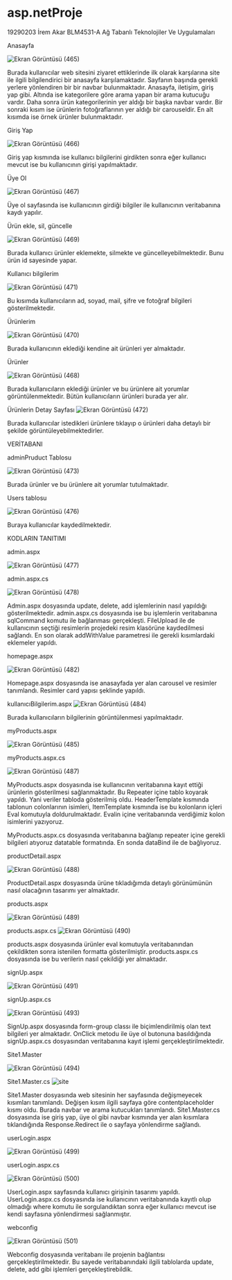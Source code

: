 # asp.netProje


19290203 İrem Akar BLM4531-A Ağ Tabanlı Teknolojiler Ve Uygulamaları

Anasayfa


![Ekran Görüntüsü (465)](https://user-images.githubusercontent.com/69587001/211853733-1e7edfc5-f485-40fd-ad18-912fe2806d6b.png)



Burada kullanıcılar web sitesini ziyaret ettiklerinde ilk olarak karşılarına site ile ilgili bilgilendirici bir anasayfa karşılamaktadır. Sayfanın başında gerekli yerlere yönlendiren bir bir navbar bulunmaktadır. Anasayfa, iletişim, giriş yap gibi. Altında ise kategorilere göre arama yapan bir arama kutucuğu vardır. Daha sonra ürün kategorilerinin yer aldığı bir başka navbar vardır. Bir sonraki kısım ise ürünlerin fotoğraflarının yer aldığı bir carouseldir. En alt kısımda ise örnek ürünler bulunmaktadır.












Giriş Yap

![Ekran Görüntüsü (466)](https://user-images.githubusercontent.com/69587001/211853792-2d91aff5-a7ef-4b07-99e0-3ec97dc89dbe.png)



Giriş yap kısmında ise kullanıcı bilgilerini girdikten sonra eğer kullanıcı mevcut ise bu kullanıcının girişi yapılmaktadır.


Üye Ol

![Ekran Görüntüsü (467)](https://user-images.githubusercontent.com/69587001/211853829-e9c55a21-bd9b-4b65-8582-e92a2318a7f7.png)


Üye ol sayfasında ise kullanıcının girdiği bilgiler ile kullanıcının veritabanına kaydı yapılır. 



Ürün ekle, sil, güncelle

![Ekran Görüntüsü (469)](https://user-images.githubusercontent.com/69587001/211853875-ae5877a6-e7a2-4de6-aabf-9943a5814ed6.png)



Burada kullanıcı ürünler eklemekte, silmekte ve güncelleyebilmektedir. Bunu ürün id sayesinde yapar. 

Kullanıcı bilgilerim

![Ekran Görüntüsü (471)](https://user-images.githubusercontent.com/69587001/211853925-4603a7f8-8d19-42d3-ae2d-4a8311f0fa5b.png)


Bu kısımda kullanıcıların ad, soyad, mail, şifre ve fotoğraf bilgileri gösterilmektedir.









Ürünlerim

![Ekran Görüntüsü (470)](https://user-images.githubusercontent.com/69587001/211853969-ddd30929-8bcc-4387-a712-3ffbcae5543b.png)



Burada kullanıcının eklediği kendine ait ürünleri yer almaktadır. 

Ürünler

![Ekran Görüntüsü (468)](https://user-images.githubusercontent.com/69587001/211854008-ad1c6dab-5abf-4868-b6c6-ba1842487896.png)


Burada kullanıcıların eklediği ürünler ve bu ürünlere ait yorumlar görüntülenmektedir. Bütün kullanıcıların ürünleri burada yer alır.

Ürünlerin Detay Sayfası
![Ekran Görüntüsü (472)](https://user-images.githubusercontent.com/69587001/211854048-a807cc32-1129-4a62-a2d7-79379b56c837.png)



Burada kullanıcılar istedikleri ürünlere tıklayıp o ürünleri daha detaylı bir şekilde görüntüleyebilmektedirler.




























VERİTABANI

adminPruduct Tablosu 


![Ekran Görüntüsü (473)](https://user-images.githubusercontent.com/69587001/211854364-26bb7c61-4da8-4312-9c45-99a99ae6fa0b.png)




Burada ürünler ve bu ürünlere ait yorumlar tutulmaktadır.

Users tablosu

![Ekran Görüntüsü (476)](https://user-images.githubusercontent.com/69587001/211854328-d24a588d-b1ee-497f-a7b2-7d63f3c16817.png)


Buraya kullanıcılar kaydedilmektedir.

KODLARIN TANITIMI

admin.aspx

![Ekran Görüntüsü (477)](https://user-images.githubusercontent.com/69587001/211854483-654b99e6-2775-47fa-9e72-fc7fc9855ba1.png)





admin.aspx.cs

![Ekran Görüntüsü (478)](https://user-images.githubusercontent.com/69587001/211854519-0e0750bc-c6a2-478a-86e0-2cfe2fa6315f.png)












Admin.aspx dosyasında update, delete, add işlemlerinin nasıl yapıldığı gösterilmektedir. admin.aspx.cs dosyasında ise bu işlemlerin veritabanına sqlCommand komutu ile bağlanması gerçekleşti. FileUpload ile de kullanıcının seçtiği resimlerin projedeki resim klasörüne kaydedilmesi sağlandı. En son olarak addWithValue parametresi ile gerekli kısımlardaki eklemeler yapıldı.


homepage.aspx

![Ekran Görüntüsü (482)](https://user-images.githubusercontent.com/69587001/211855522-e4059523-7371-41ba-a58f-234b64279968.png)




Homepage.aspx dosyasında ise anasayfada yer alan carousel ve resimler tanımlandı. Resimler card yapısı şeklinde yapıldı. 

kullanıcıBilgilerim.aspx
![Ekran Görüntüsü (484)](https://user-images.githubusercontent.com/69587001/211855589-543ec3d7-f680-4892-9cdf-923e9fc777b6.png)



Burada kullanıcıların bilgilerinin görüntülenmesi yapılmaktadır. 


myProducts.aspx

![Ekran Görüntüsü (485)](https://user-images.githubusercontent.com/69587001/211855620-bf77efb9-0fe1-4e12-8fd8-1aef57322afc.png)







myProducts.aspx.cs

![Ekran Görüntüsü (487)](https://user-images.githubusercontent.com/69587001/211855637-bdabf698-d305-4075-ac40-4640ce460e4f.png)


MyProducts.aspx dosyasında ise kullanıcının veritabanına kayıt ettiği ürünlerin gösterilmesi sağlanmaktadır. Bu Repeater içine tablo koyarak yapıldı. Yani veriler tabloda gösterilmiş oldu. HeaderTemplate kısmında tablonun colonlarının isimleri, ItemTemplate kısmında ise bu kolonların içleri Eval komutuyla doldurulmaktadır. Evalin içine veritabanında verdiğimiz kolon isimlerini yazıyoruz.

MyProducts.aspx.cs dosyasında veritabanına bağlanıp repeater içine gerekli bilgileri atıyoruz datatable formatında. En sonda dataBind ile de bağlıyoruz.

















productDetail.aspx

![Ekran Görüntüsü (488)](https://user-images.githubusercontent.com/69587001/211854768-38cb6890-1103-424f-9b15-e96e001b97c9.png)


ProductDetail.aspx dosyasında ürüne tıkladığımda detaylı görünümünün nasıl olacağının tasarımı yer almaktadır. 


products.aspx

![Ekran Görüntüsü (489)](https://user-images.githubusercontent.com/69587001/211854815-f94c32cf-acd1-4cf5-bcb3-e5780d8b493b.png)



products.aspx.cs
![Ekran Görüntüsü (490)](https://user-images.githubusercontent.com/69587001/211854842-3cec5249-a568-4638-bbfb-a08b57a80372.png)



products.aspx dosyasında ürünler eval komutuyla veritabanından çekildikten sonra istenilen formatta gösterilmiştir. 
products.aspx.cs dosyasında ise bu verilerin nasıl çekildiği yer almaktadır.


signUp.aspx


![Ekran Görüntüsü (491)](https://user-images.githubusercontent.com/69587001/211854881-3b79e99f-5586-46a3-8a38-93bea8c9787f.png)



signUp.aspx.cs

![Ekran Görüntüsü (493)](https://user-images.githubusercontent.com/69587001/211854942-55cc254d-cd9a-40ab-8131-81c1f87fc0cf.png)


SignUp.aspx dosyasında form-group classı ile biçimlendirilmiş olan text bilgileri yer almaktadır. OnClick metodu ile üye ol butonuna basıldığında signUp.aspx.cs dosyasından veritabanına kayıt işlemi gerçekleştirilmektedir. 




Site1.Master


![Ekran Görüntüsü (494)](https://user-images.githubusercontent.com/69587001/211856011-6c6d35ce-4e24-4a7a-bce1-cb7dbe5bc97f.png)















Site1.Master.cs
![site](https://user-images.githubusercontent.com/69587001/211856452-7b3c7af5-80c0-4f5c-bde6-adfb22a1789e.png)



Site1.Master dosyasında web sitesinin her sayfasında değişmeyecek kısımları tanımlandı. Değişen kısım ilgili sayfaya göre contentplaceholder kısmı oldu. Burada navbar ve arama kutucukları tanımlandı. Site1.Master.cs dosyasında ise giriş yap, üye ol gibi navbar kısmında yer alan kısımlara tıklandığında Response.Redirect ile o sayfaya yönlendirme sağlandı. 





















userLogin.aspx

![Ekran Görüntüsü (499)](https://user-images.githubusercontent.com/69587001/211856664-05120e43-7627-4288-b1a7-369c65b5a43b.png)




userLogin.aspx.cs

![Ekran Görüntüsü (500)](https://user-images.githubusercontent.com/69587001/211856689-7c66c94e-751a-4e2a-b0cb-17b9fe6a475f.png)


UserLogin.aspx sayfasında kullanıcı girişinin tasarımı yapıldı. UserLogin.aspx.cs dosyasında ise kullanıcının veritabanında kayıtlı olup olmadığı where komutu ile sorgulandıktan sonra eğer kullanıcı mevcut ise kendi sayfasına yönlendirmesi sağlanmıştır.




webconfig

![Ekran Görüntüsü (501)](https://user-images.githubusercontent.com/69587001/211855194-33232d70-0e2d-4df7-9263-0ff60fda8358.png)



Webconfig dosyasında veritabanı ile projenin bağlantısı gerçekleştirilmektedir. Bu sayede veritabanındaki ilgili tablolarda update, delete, add gibi işlemleri gerçekleştirebildik.



